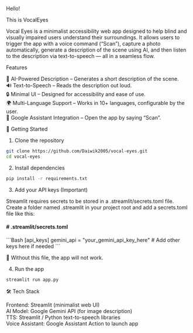 Hello!

This is VocalEyes

Vocal Eyes is a minimalist accessibility web app designed to help blind and visually impaired users understand their surroundings.
It allows users to trigger the app with a voice command (“Scan”), capture a photo automatically, generate a description of the scene using AI, and then listen to the description via text-to-speech — all in a seamless flow.

Features

🧠 AI-Powered Description – Generates a short description of the scene.<br>
🔊 Text-to-Speech – Reads the description out loud.<br>
🔒 Minimal UI – Designed for accessibility and ease of use.<br>
🌍 Multi-Language Support – Works in 10+ languages, configurable by the user.<br>
🤖 Google Assistant Integration – Open the app by saying “Scan”.<br>


🚀 Getting Started

1. Clone the repository

```Bash
git clone https://github.com/Daiwik2005/vocal-eyes.git
cd vocal-eyes
```

2. Install dependencies

```Bash
pip install -r requirements.txt
```

3. Add your API keys (Important)

Streamlit requires secrets to be stored in a .streamlit/secrets.toml file.
Create a folder named .streamlit in your project root and add a secrets.toml file like this:

<h4># .streamlit/secrets.toml</h4>
```Bash
[api_keys]
gemini_api = "your_gemini_api_key_here"
# Add other keys here if needed
```


🔑 Without this file, the app will not work.

4. Run the app

```Bash
streamlit run app.py
```



🛠️ Tech Stack

Frontend: Streamlit (minimalist web UI)<br>
AI Model: Google Gemini API (for image description)<br>
TTS: Streamlit / Python text-to-speech libraries<br>
Voice Assistant: Google Assistant Action to launch app<br>